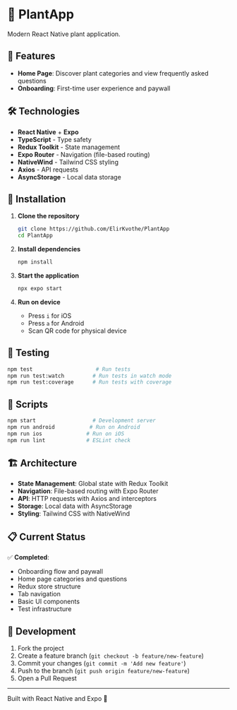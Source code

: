 # 🌱 PlantApp

Modern React Native plant application.

## 📱 Features

- **Home Page**: Discover plant categories and view frequently asked questions
- **Onboarding**: First-time user experience and paywall

## 🛠 Technologies

- **React Native** + **Expo**
- **TypeScript** - Type safety
- **Redux Toolkit** - State management
- **Expo Router** - Navigation (file-based routing)
- **NativeWind** - Tailwind CSS styling
- **Axios** - API requests
- **AsyncStorage** - Local data storage

## 🚀 Installation

1. **Clone the repository**
   ```bash
   git clone https://github.com/ElirKvothe/PlantApp
   cd PlantApp
   ```

2. **Install dependencies**
   ```bash
   npm install
   ```

3. **Start the application**
   ```bash
   npx expo start
   ```

4. **Run on device**
   - Press `i` for iOS
   - Press `a` for Android
   - Scan QR code for physical device

## 🧪 Testing

```bash
npm test                    # Run tests
npm run test:watch         # Run tests in watch mode
npm run test:coverage      # Run tests with coverage
```

## 📜 Scripts

```bash
npm start                  # Development server
npm run android           # Run on Android
npm run ios              # Run on iOS
npm run lint             # ESLint check
```

## 🏗 Architecture

- **State Management**: Global state with Redux Toolkit
- **Navigation**: File-based routing with Expo Router
- **API**: HTTP requests with Axios and interceptors
- **Storage**: Local data with AsyncStorage
- **Styling**: Tailwind CSS with NativeWind

## 📋 Current Status

✅ **Completed**:
- Onboarding flow and paywall
- Home page categories and questions
- Redux store structure
- Tab navigation
- Basic UI components
- Test infrastructure

## 🤝 Development

1. Fork the project
2. Create a feature branch (`git checkout -b feature/new-feature`)
3. Commit your changes (`git commit -m 'Add new feature'`)
4. Push to the branch (`git push origin feature/new-feature`)
5. Open a Pull Request

---

Built with React Native and Expo 🌱